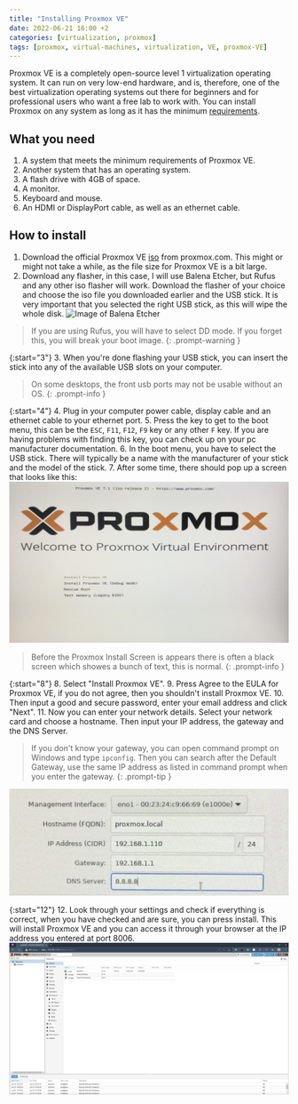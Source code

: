 ```yaml
---
title: "Installing Proxmox VE"
date: 2022-06-21 16:00 +2
categories: [virtualization, proxmox]
tags: [proxmox, virtual-machines, virtualization, VE, proxmox-VE]    
---
```

Proxmox VE is a completely open-source level 1 virtualization operating system. It can run on very low-end hardware, and is, therefore, one of the best virtualization operating systems out there for beginners and for professional users who want a free lab to work with. You can install Proxmox on any system as long as it has the minimum [requirements](https://www.proxmox.com/en/proxmox-ve/requirements).

## What you need
1. A system that meets the minimum requirements of Proxmox VE.
2. Another system that has an operating system.
3. A flash drive with 4GB of space.
4. A monitor.
5. Keyboard and mouse.
6. An HDMI or DisplayPort cable, as well as an ethernet cable.

## How to install
1. Download the official Proxmox VE [iso](https://www.proxmox.com/en/downloads/category/iso-images-pve) from proxmox.com. This might or might not take a while, as the file size for Proxmox VE is a bit large.
2. Download any flasher, in this case, I will use Balena Etcher, but Rufus and any other iso flasher will work. Download the flasher of your choice and choose the iso file you downloaded earlier and the USB stick. It is very important that you selected the right USB stick, as this will wipe the whole disk.
![Image of Balena Etcher](https://www.balena.io/static/steps-8006dca57323756b1b84fb9408742409.gif)

> If you are using Rufus, you will have to select DD mode. If you forget this, you will break your boot image.
{: .prompt-warning }

{:start="3"}
3. When you're done flashing your USB stick, you can insert the stick into any of the available USB slots on your computer. 

> On some desktops, the front usb ports may not be usable without an OS.
{: .prompt-info }

{:start="4"}
4. Plug in your computer power cable, display cable and an ethernet cable to your ethernet port.
5. Press the key to get to the boot menu, this can be the `ESC`, `F11`, `F12`, `F9` key or any other `F` key. If you are having problems with finding this key, you can check up on your pc manufacturer documentation.
6. In the boot menu, you have to select the USB stick. There will typically be a name with the manufacturer of your stick and the model of the stick.
7. After some time, there should pop up a screen that looks like this:
![Picture of Proxmox Install Screen](https://raw.githubusercontent.com/LucasoDevDotTk/.github/main/img/blog_website/_posts/2022-06-21-install-proxmox-ve/IMG_E5711.JPG)

> Before the Proxmox Install Screen is appears there is often a black screen which showes a bunch of text, this is normal.
{: .prompt-info }

{:start="8"}
8. Select "Install Proxmox VE". 
9. Press Agree to the EULA for Proxmox VE, if you do not agree, then you shouldn't install Proxmox VE.
10. Then input a good and secure password, enter your email address and click "Next".
11. Now you can enter your network details. Select your network card and choose a hostname. Then input your IP address, the gateway and the DNS Server.

> If you don't know your gateway, you can open command prompt on Windows and type `ipconfig`. Then you can search after the Default Gateway, use the same IP address as listed in command prompt when you enter the gateway.
{: .prompt-tip }

![Picture of network options in PVE](https://raw.githubusercontent.com/LucasoDevDotTk/.github/main/img/blog_website/_posts/2022-06-21-install-proxmox-ve/IMG_E5715.JPG)

{:start="12"}
12. Look through your settings and check if everything is correct, when you have checked and are sure, you can press install. This will install Proxmox VE and you can access it through your browser at the IP address you entered at port 8006.
![Proxmox in the Browser](https://raw.githubusercontent.com/LucasoDevDotTk/.github/main/img/blog_website/_posts/2022-06-21-install-proxmox-ve/Screenshot%202022-06-21%20195426.jpg)
